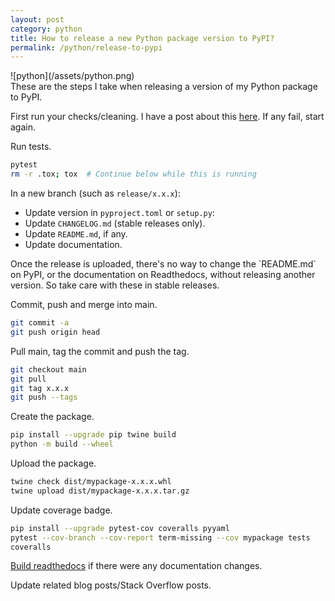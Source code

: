 ```yaml
---
layout: post
category: python
title: How to release a new Python package version to PyPI?
permalink: /python/release-to-pypi
---
```

<div class="wide-logos" markdown="1">
![python](/assets/python.png)
</div>

<div id="intro" markdown="1">
These are the steps I take when releasing a version of my Python package to
PyPI.
</div>

First run your checks/cleaning. I have a post about this
[here](/python/checks). If any fail, start again.

Run tests.
```sh
pytest
rm -r .tox; tox  # Continue below while this is running
```

In a new branch (such as `release/x.x.x`):
- Update version in `pyproject.toml` or `setup.py`:
- Update `CHANGELOG.md` (stable releases only).
- Update `README.md`, if any.
- Update documentation.

<div class="warning" markdown="1">
Once the release is uploaded, there's no way to change the `README.md` on PyPI,
or the documentation on Readthedocs, without releasing another version. So take
care with these in stable releases.
</div>

Commit, push and merge into main.
```sh
git commit -a
git push origin head
```

Pull main, tag the commit and push the tag.
```sh
git checkout main
git pull
git tag x.x.x
git push --tags
```

Create the package.
```sh
pip install --upgrade pip twine build
python -m build --wheel
```

Upload the package.
```sh
twine check dist/mypackage-x.x.x.whl
twine upload dist/mypackage-x.x.x.tar.gz
```

Update coverage badge.
```sh
pip install --upgrade pytest-cov coveralls pyyaml
pytest --cov-branch --cov-report term-missing --cov mypackage tests
coveralls
```

[Build readthedocs](https://explodinglabs.github.io/trigger-rtd-build) if there were any
documentation changes.

Update related blog posts/Stack Overflow posts.
